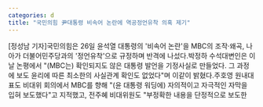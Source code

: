 ```yaml
---
categories: d
title: "국민의힘 尹대통령 비속어 논란에 역공정언유착 의혹 제기"
---
```

[정성남 기자]국민의힘은 26일 윤석열 대통령의 &#39;비속어 논란&#39;을 MBC의 조작·왜곡, 나아가 더불어민주당과의 &#39;정언유착&#39;으로 규정하며 반격에 나섰다.박정하 수석대변인은 이날 논평에서 "(MBC는) 확인되지도 않은 대통령 발언을 기정사실로 만들었다. 그 과정에 보도 윤리에 따른 최소한의 사실관계 확인도 없었다"며 이같이 밝혔다.주호영 원내대표도 비대위 회의에서 MBC를 향해 "(윤 대통령 워딩에) 자의적이고 자극적인 자막을 입혀 보도했다"고 지적했고, 전주혜 비대위원도 "부정확한 내용을 단정적으로 보도한